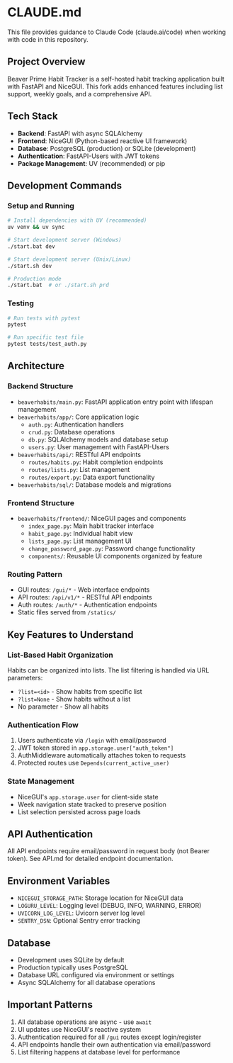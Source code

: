 # CLAUDE.md

This file provides guidance to Claude Code (claude.ai/code) when working with code in this repository.

## Project Overview

Beaver Prime Habit Tracker is a self-hosted habit tracking application built with FastAPI and NiceGUI. This fork adds enhanced features including list support, weekly goals, and a comprehensive API.

## Tech Stack

- **Backend**: FastAPI with async SQLAlchemy
- **Frontend**: NiceGUI (Python-based reactive UI framework)
- **Database**: PostgreSQL (production) or SQLite (development)
- **Authentication**: FastAPI-Users with JWT tokens
- **Package Management**: UV (recommended) or pip

## Development Commands

### Setup and Running
```bash
# Install dependencies with UV (recommended)
uv venv && uv sync

# Start development server (Windows)
./start.bat dev

# Start development server (Unix/Linux)
./start.sh dev

# Production mode
./start.bat  # or ./start.sh prd
```

### Testing
```bash
# Run tests with pytest
pytest

# Run specific test file
pytest tests/test_auth.py
```

## Architecture

### Backend Structure
- `beaverhabits/main.py`: FastAPI application entry point with lifespan management
- `beaverhabits/app/`: Core application logic
  - `auth.py`: Authentication handlers
  - `crud.py`: Database operations
  - `db.py`: SQLAlchemy models and database setup
  - `users.py`: User management with FastAPI-Users
- `beaverhabits/api/`: RESTful API endpoints
  - `routes/habits.py`: Habit completion endpoints
  - `routes/lists.py`: List management
  - `routes/export.py`: Data export functionality
- `beaverhabits/sql/`: Database models and migrations

### Frontend Structure
- `beaverhabits/frontend/`: NiceGUI pages and components
  - `index_page.py`: Main habit tracker interface
  - `habit_page.py`: Individual habit view
  - `lists_page.py`: List management UI
  - `change_password_page.py`: Password change functionality
  - `components/`: Reusable UI components organized by feature

### Routing Pattern
- GUI routes: `/gui/*` - Web interface endpoints
- API routes: `/api/v1/*` - RESTful API endpoints
- Auth routes: `/auth/*` - Authentication endpoints
- Static files served from `/statics/`

## Key Features to Understand

### List-Based Habit Organization
Habits can be organized into lists. The list filtering is handled via URL parameters:
- `?list=<id>` - Show habits from specific list
- `?list=None` - Show habits without a list
- No parameter - Show all habits

### Authentication Flow
1. Users authenticate via `/login` with email/password
2. JWT token stored in `app.storage.user["auth_token"]`
3. AuthMiddleware automatically attaches token to requests
4. Protected routes use `Depends(current_active_user)`

### State Management
- NiceGUI's `app.storage.user` for client-side state
- Week navigation state tracked to preserve position
- List selection persisted across page loads

## API Authentication
All API endpoints require email/password in request body (not Bearer token). See API.md for detailed endpoint documentation.

## Environment Variables
- `NICEGUI_STORAGE_PATH`: Storage location for NiceGUI data
- `LOGURU_LEVEL`: Logging level (DEBUG, INFO, WARNING, ERROR)
- `UVICORN_LOG_LEVEL`: Uvicorn server log level
- `SENTRY_DSN`: Optional Sentry error tracking

## Database
- Development uses SQLite by default
- Production typically uses PostgreSQL
- Database URL configured via environment or settings
- Async SQLAlchemy for all database operations

## Important Patterns
1. All database operations are async - use `await` 
2. UI updates use NiceGUI's reactive system
3. Authentication required for all `/gui` routes except login/register
4. API endpoints handle their own authentication via email/password
5. List filtering happens at database level for performance
